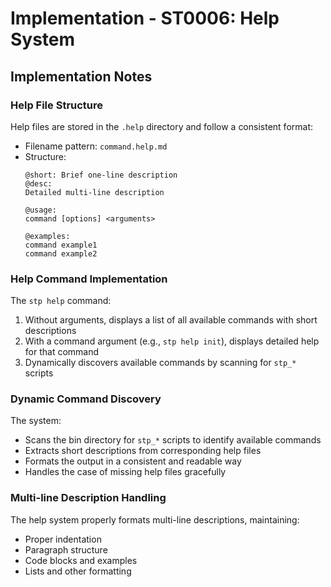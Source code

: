 # Implementation - ST0006: Help System

## Implementation Notes

### Help File Structure

Help files are stored in the `.help` directory and follow a consistent format:

- Filename pattern: `command.help.md`
- Structure:
  ```
  @short: Brief one-line description
  @desc:
  Detailed multi-line description
  
  @usage:
  command [options] <arguments>
  
  @examples:
  command example1
  command example2
  ```

### Help Command Implementation

The `stp help` command:
1. Without arguments, displays a list of all available commands with short descriptions
2. With a command argument (e.g., `stp help init`), displays detailed help for that command
3. Dynamically discovers available commands by scanning for `stp_*` scripts

### Dynamic Command Discovery

The system:
- Scans the bin directory for `stp_*` scripts to identify available commands
- Extracts short descriptions from corresponding help files
- Formats the output in a consistent and readable way
- Handles the case of missing help files gracefully

### Multi-line Description Handling

The help system properly formats multi-line descriptions, maintaining:
- Proper indentation
- Paragraph structure
- Code blocks and examples
- Lists and other formatting

